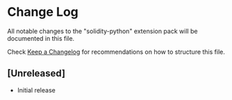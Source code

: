 # Change Log

All notable changes to the "solidity-python" extension pack will be documented in this file.

Check [Keep a Changelog](http://keepachangelog.com/) for recommendations on how to structure this file.

## [Unreleased]

- Initial release
